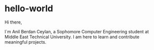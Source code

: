 # hello-world

Hi there,

I`m Anil Berdan Ceylan, a Sophomore Computer Engineering student at Middle East Technical University. I am here to learn and contribute meaningful projects.
